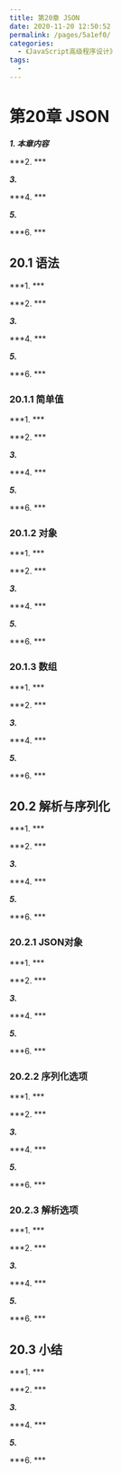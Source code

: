 ```yaml
---
title: 第20章 JSON
date: 2020-11-20 12:50:52
permalink: /pages/5a1ef0/
categories:
  - 《JavaScript高级程序设计》
tags:
  - 
---
```

# 第20章 JSON

***1. 本章内容***

***2. ***

***3.***

***4. ***

***5.***

***6. ***

## 20.1 语法

***1. ***

***2. ***

***3.***

***4. ***

***5.***

***6. ***

### 20.1.1 简单值

***1. ***

***2. ***

***3.***

***4. ***

***5.***

***6. ***

### 20.1.2 对象

***1. ***

***2. ***

***3.***

***4. ***

***5.***

***6. ***

### 20.1.3 数组

***1. ***

***2. ***

***3.***

***4. ***

***5.***

***6. ***

## 20.2 解析与序列化

***1. ***

***2. ***

***3.***

***4. ***

***5.***

***6. ***

### 20.2.1 JSON对象

***1. ***

***2. ***

***3.***

***4. ***

***5.***

***6. ***

### 20.2.2 序列化选项

***1. ***

***2. ***

***3.***

***4. ***

***5.***

***6. ***

### 20.2.3 解析选项

***1. ***

***2. ***

***3.***

***4. ***

***5.***

***6. ***

## 20.3 小结

***1. ***

***2. ***

***3.***

***4. ***

***5.***

***6. ***